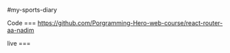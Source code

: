 #my-sports-diary

Code === https://github.com/Porgramming-Hero-web-course/react-router-aa-nadim

live === 
